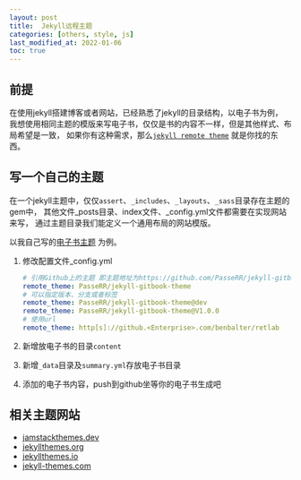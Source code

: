```yaml
---
layout: post
title:  Jekyll远程主题
categories: [others, style, js]
last_modified_at: 2022-01-06
toc: true
---
```


## 前提
在使用jekyll搭建博客或者网站，已经熟悉了jekyll的目录结构，以电子书为例，
我想使用相同主题的模版来写电子书，仅仅是书的内容不一样，但是其他样式、布局希望是一致，
如果你有这种需求，那么[`jekyll remote theme`](https://www.jekyll.com.cn/docs/themes/) 就是你找的东西。

## 写一个自己的主题

在一个jekyll主题中，仅仅`assert`、`_includes`、`_layouts`、`_sass`目录存在主题的gem中，
其他文件_posts目录、index文件、_config.yml文件都需要在实现网站来写， 通过主题目录我们能定义一个通用布局的网站模版。

以我自己写的[电子书主题](https://github.com/PasseRR/jekyll-eboot-theme) 为例。
1. 修改配置文件_config.yml
    ```yml
   # 引用Github上的主题 即主题地址为https://github.com/PasseRR/jekyll-gitbook-theme
   remote_theme: PasseRR/jekyll-gitbook-theme
   # 可以指定版本、分支或者标签
   remote_theme: PasseRR/jekyll-gitbook-theme@dev
   remote_theme: PasseRR/jekyll-gitbook-theme@V1.0.0
   # 使用url
   remote_theme: http[s]://github.<Enterprise>.com/benbalter/retlab
    ```

2. 新增放电子书的目录`content`
3. 新增`_data`目录及`summary.yml`存放电子书目录
4. 添加的电子书内容，push到github坐等你的电子书生成吧

## 相关主题网站
- [jamstackthemes.dev](https://jamstackthemes.dev/ssg/jekyll/)
- [jekyllthemes.org](http://jekyllthemes.org/)
- [jekyllthemes.io](https://jekyllthemes.io/)
- [jekyll-themes.com](https://jekyll-themes.com/)
